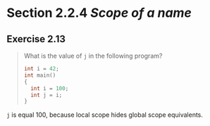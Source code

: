 # Section 2.2.4 _Scope of a name_

## Exercise 2.13

> What is the value of `j` in the following program?
>
> ```cpp
> int i = 42;
> int main()
> {
>   int i = 100;
>   int j = i;
> }
> ```

`j` is equal $100$, because local scope hides global scope equivalents.
